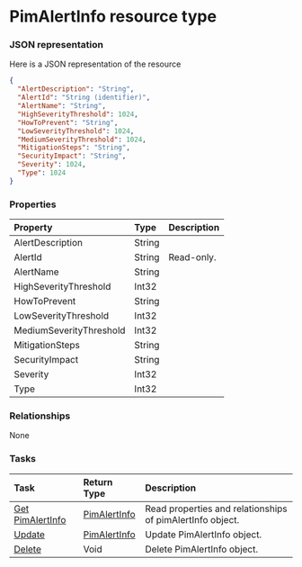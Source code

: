 # PimAlertInfo resource type



### JSON representation

Here is a JSON representation of the resource

<!-- {
  "blockType": "resource",
  "optionalProperties": [

  ],
  "@odata.type": "microsoft.graph.PimAlertInfo"
}-->

```json
{
  "AlertDescription": "String",
  "AlertId": "String (identifier)",
  "AlertName": "String",
  "HighSeverityThreshold": 1024,
  "HowToPrevent": "String",
  "LowSeverityThreshold": 1024,
  "MediumSeverityThreshold": 1024,
  "MitigationSteps": "String",
  "SecurityImpact": "String",
  "Severity": 1024,
  "Type": 1024
}

```
### Properties
| Property	   | Type	|Description|
|:---------------|:--------|:----------|
|AlertDescription|String||
|AlertId|String| Read-only.|
|AlertName|String||
|HighSeverityThreshold|Int32||
|HowToPrevent|String||
|LowSeverityThreshold|Int32||
|MediumSeverityThreshold|Int32||
|MitigationSteps|String||
|SecurityImpact|String||
|Severity|Int32||
|Type|Int32||

### Relationships
None


### Tasks

| Task		   | Return Type	|Description|
|:---------------|:--------|:----------|
|[Get PimAlertInfo](../api/pimalertinfo_get.md) | [PimAlertInfo](pimalertinfo.md) |Read properties and relationships of pimAlertInfo object.|
|[Update](../api/pimalertinfo_update.md) | [PimAlertInfo](pimalertinfo.md)	|Update PimAlertInfo object. |
|[Delete](../api/pimalertinfo_delete.md) | Void	|Delete PimAlertInfo object. |

<!-- uuid: 068b0b30-866e-46e3-b5cd-66fec67cf21d
2015-10-16 09:51:14 UTC -->
<!-- {
  "type": "#page.annotation",
  "description": "PimAlertInfo resource",
  "keywords": "",
  "section": "documentation",
  "tocPath": ""
}-->